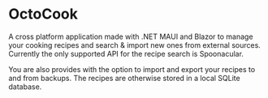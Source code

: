 # OctoCook

A cross platform application made with .NET MAUI and Blazor to manage your cooking recipes and search & import new ones from external sources. Currently the only supported API for the recipe search is Spoonacular. 

You are also provides with the option to import and export your recipes to and from backups. The recipes are otherwise stored in a local SQLite database. 

